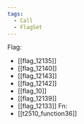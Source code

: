 ```yaml
---
tags:
  - Call
  - FlagSet
---
```

Flag:
- [[flag_12135]]
- [[flag_12140]]
- [[flag_12143]]
- [[flag_12142]]
- [[flag_10]]
- [[flag_12139]]
- [[flag_12133]]
Fn:
- [[t2510_function36]]
